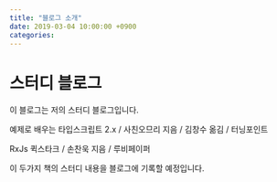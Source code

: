 ```yaml
---
title: "블로그 소개"
date: 2019-03-04 10:00:00 +0900
categories: 
---
```


# 스터디 블로그

이 블로그는 저의 스터디 블로그입니다.

예제로 배우는 타입스크립트 2.x / 사친오므리 지음 / 김창수 옮김 / 터닝포인트

RxJs 퀵스타크 / 손찬욱 지음 / 루비페이퍼

이 두가지 책의 스터디 내용을 블로그에 기록할 예정입니다.

